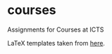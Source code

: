 # courses
Assignments for Courses at ICTS

LaTeX templates taken from [here](https://github.com/jdavis/latex-homework-template).